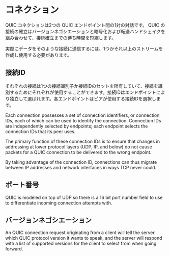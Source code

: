 # コネクション

QUIC コネクションは2つの QUIC エンドポイント間の1対の対話です。 QUIC の接続の確立はバージョンネゴシエーションと暗号化および転送ハンドシェイクを組み合わせて、接続確立までの待ち時間を短縮します。

実際にデータをそのような接続に送信するには、1つかそれ以上のストリームを作成し使用する必要があります。

## 接続ID

それぞれの接続は1つの接続識別子か接続IDのセットを所有していて、接続を識別するためにそれぞれが使用することができます。接続IDはエンドポイントにより独立して選ばれます。各エンドポイントはピアが使用する接続IDを選択します。

Each connection possesses a set of connection identifiers, or connection IDs,
each of which can be used to identify the connection. Connection IDs are
independently selected by endpoints; each endpoint selects the connection IDs
that its peer uses.

The primary function of these connection IDs is to ensure that changes in
addressing at lower protocol layers (UDP, IP, and below) do not cause packets
for a QUIC connection to be delivered to the wrong endpoint. 

By taking advantage of the connection ID, connections can thus migrate between
IP addresses and network interfaces in ways TCP never could.

## ポート番号

QUIC is modeled on top of UDP so there is a 16 bit port number field to use to
differentiate incoming connection attempts with.

## バージョンネゴシエーション

An QUIC connection request originating from a client will tell the server
which QUIC protocol version it wants to speak, and the server will respond
with a list of supported versions for the client to select from when going
forward.
